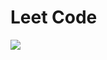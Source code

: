 # Leet Code
<img src="https://global-uploads.webflow.com/6142c85ce5c84509dc947253/6165eaa9b36565078aec2152_LeetCode.png">

